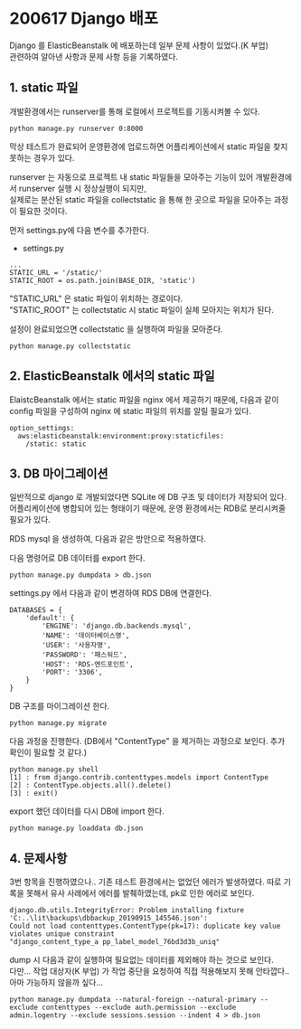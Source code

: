 # 200617 Django 배포
Django 를 ElasticBeanstalk 에 배포하는데 일부 문제 사항이 있었다.(K 부업)  
관련하여 알아낸 사항과 문제 사항 등을 기록하였다.

## 1. static 파일
개발환경에서는 runserver를 통해 로컬에서 프로젝트를 기동시켜볼 수 있다.
```
python manage.py runserver 0:8000
```

막상 테스트가 완료되어 운영환경에 업로드하면 어플리케이션에서 static 파일을 찾지 못하는 경우가 있다.  

runserver 는 자동으로 프로젝트 내 static 파일들을 모아주는 기능이 있어 개발환경에서 runserver 실행 시 정상실행이 되지만,    
실제로는 분산된 static 파일을 collectstatic 을 통해 한 곳으로 파일을 모아주는 과정이 필요한 것이다.  
    
먼저 settings.py에 다음 변수를 추가한다.

* settings.py
````
...
STATIC_URL = '/static/'
STATIC_ROOT = os.path.join(BASE_DIR, 'static')

````

"STATIC_URL" 은 static 파일이 위치하는 경로이다.  
"STATIC_ROOT" 는 collectstatic 시 static 파일이 실제 모아지는 위치가 된다.  
  
설정이 완료되었으면 collectstatic 을 실행하여 파일을 모아준다.  
````
python manage.py collectstatic
````

## 2. ElasticBeanstalk 에서의 static 파일
ElaistcBeanstalk 에서는 static 파일을 nginx 에서 제공하기 때문에, 다음과 같이 config 파일을 구성하여 nginx 에 static 파일의 위치를 알릴 필요가 있다.  

````
option_settings:
  aws:elasticbeanstalk:environment:proxy:staticfiles:
    /static: static
````
  
## 3. DB 마이그레이션
일반적으로 django 로 개발되었다면 SQLite 에 DB 구조 및 데이터가 저장되어 있다.  
어플리케이션에 병합되어 있는 형태이기 때문에, 운영 환경에서는 RDB로 분리시켜줄 필요가 있다.  
  
RDS mysql 을 생성하여, 다음과 같은 방안으로 적용하였다.  
  
다음 명령어로 DB 데이터를 export 한다.
````
python manage.py dumpdata > db.json
````

settings.py 에서 다음과 같이 변경하여 RDS DB에 연결한다.  
````
DATABASES = {
    'default': {
        'ENGINE': 'django.db.backends.mysql',
        'NAME': '데이터베이스명',
        'USER': '사용자명',
        'PASSWORD': '패스워드',
        'HOST': 'RDS-엔드포인트',
        'PORT': '3306',
    }
}
````
DB 구조를 마이그레이션 한다.
````
python manage.py migrate
````
다음 과정을 진행한다. (DB에서 "ContentType" 을 제거하는 과정으로 보인다. 추가 확인이 필요할 것 같다.)
````
python manage.py shell
[1] : from django.contrib.contenttypes.models import ContentType
[2] : ContentType.objects.all().delete()
[3] : exit()
````
export 했던 데이터를 다시 DB에 import 한다.
````
python manage.py loaddata db.json
````
  
## 4. 문제사항
3번 항목을 진행하였으나.. 기존 테스트 환경에서는 없었던 에러가 발생하였다.
따로 기록을 못해서 유사 사례에서 에러를 발췌하였는데, pk로 인한 에러로 보인다.
````
django.db.utils.IntegrityError: Problem installing fixture 'C:..\lit\backups\dbbackup_20190915_145546.json': 
Could not load contenttypes.ContentType(pk=17): duplicate key value violates unique constraint 
"django_content_type_a pp_label_model_76bd3d3b_uniq" 
````
dump 시 다음과 같이 실행하여 필요없는 데이터를 제외해야 하는 것으로 보인다.  
다만... 작업 대상자(K 부업) 가 작업 중단을 요청하여 직접 적용해보지 못해 안타깝다.. 아마 가능하지 않을까 싶다...
````
python manage.py dumpdata --natural-foreign --natural-primary --exclude contenttypes --exclude auth.permission --exclude admin.logentry --exclude sessions.session --indent 4 > db.json
````
